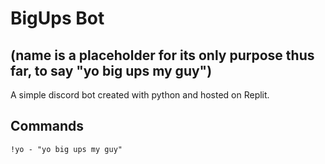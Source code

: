 # BigUps Bot 
## (name is a placeholder for its only purpose thus far, to say "yo big ups my guy")

A simple discord bot created with python and hosted on Replit.

## Commands
    
    !yo - "yo big ups my guy"
    
